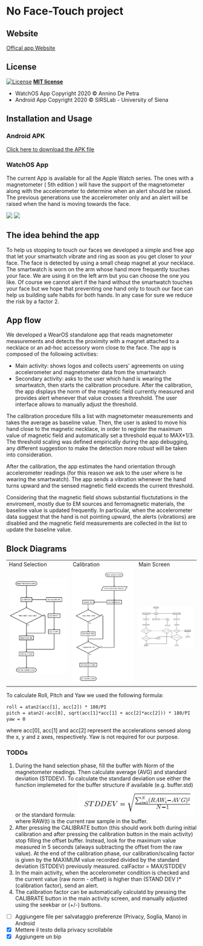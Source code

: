 # No Face-Touch project

## Website
[Offical app Website](http://www.nofacetouch.org)

## License

[![License](http://img.shields.io/:license-mit-blue.svg?style=flat-square)](http://badges.mit-license.org) **[MIT license](http://opensource.org/licenses/mit-license.php)**
- WatchOS App Copyright 2020 © Annino De Petra
- Android App  Copyright 2020 © SIRSLab - University of Siena

## Installation and Usage

### Android APK
[Click here to download the APK file](https://github.com/sirslab/COVID-19-DoNTYF-wear/raw/master/app/build/outputs/apk/debug/app-debug.apk)

### WatchOS App
The current App is available for all the Apple Watch series. The ones with a magnetometer ( 5th edition ) will have the support of the magnetometer along with the accelerometer to determine when an alert should be raised. The previous generations use the accelerometer only and an alert will be raised when the hand is moving towards the face.

<img src="https://user-images.githubusercontent.com/6486741/79162943-034be400-7dd6-11ea-84c4-bf2f85383c7f.PNG" width="150px"> <img src="https://user-images.githubusercontent.com/6486741/79162939-02b34d80-7dd6-11ea-8bdc-03bff1a553ae.PNG" width="150px">



## The idea behind the app
To help us stopping to touch our faces we developed a simple and free app that let your smartwatch vibrate and ring as soon as you get closer to your face. The face is detected by using a small cheap magnet at your necklace.  
The smartwatch is worn on the arm whose hand more frequently touches your face. We are using it on the left arm but you can choose the one you like. Of course we cannot alert if the hand without the smartwatch touches your face but we hope that preventing one hand only to touch our face can help us building safe habits for both hands. In any case for sure we reduce the risk by a factor 2. 

## App flow
We developed a WearOS standalone app that reads magnetometer measurements and detects the proximity with a magnet attached to a necklace or an ad-hoc accessory worn close to the face.
The app is composed of the following activities:
- Main activity: shows logos and collects users' agreements on using accelerometer and magnetometer data from the smartwatch
- Secondary activity: asks to the user which hand is wearing the smartwatch, then starts the calibration procedure. After the calibration, the app displays the norm of the magnetic field currently measured and provides alert whenever that value crosses a threshold. The user interface allows to manually adjust the threshold.

The calibration procedure fills a list with magnetometer measurements and takes the average as baseline value. Then, the user is asked to move his hand close to the magnetic necklace, in order to register the maximum value of magnetic field and 
automatically set a threshold equal to MAX*$1/3$.
The threshold scaling was defined empirically during the app debugging, any different suggestion to make the detection more robust will be taken into consideration.

After the calibration, the app estimates the hand orientation through accelerometer readings (for this reason we ask to the user where is he wearing the smartwatch). The app sends a vibration whenever the hand turns upward and the sensed magnetic field exceeds the current threshold.

Considering that the magnetic field shows substantial fluctutations in the enviroment, mostly due to EM sources and ferromagnetic materials, the baseline value is updated frequently. In particular, when the accelerometer data suggest that the hand is not pointing upward, the alerts (vibrations) are disabled and the magnetic field measurements are collected in the list to update the baseline value. 

## Block Diagrams
<table>
  <tr>
    <td>Hand Selection</td>
     <td>Calibration</td>
     <td>Main Screen</td>
  </tr>
  <tr>
    <td><a href="https://github.com/sirslab/COVID-19-DoNTYF-wear/blob/master/images/Hand_choice_block.png" target="_blank"><img src="images/Hand_choice_block.png" width=270></a></td>
    <td><a href="https://github.com/sirslab/COVID-19-DoNTYF-wear/blob/master/images/Block_calib_screen.png" target="_blank"><img src="images/Block_calib_screen.png" width=270></a></td>
    <td><a href="https://github.com/sirslab/COVID-19-DoNTYF-wear/blob/master/images/Block_main_screen.png" target="_blank"><img src="images/Block_main_screen.png" width=270></a></td>
  </tr>
 </table>


To calculate Roll, Pitch and Yaw we used the following formula:
```
roll = atan2(acc[1], acc[2]) * 180/PI
pitch = atan2(-acc[0], sqrt(acc[1]*acc[1] + acc[2]*acc[2])) * 180/PI
yaw = 0
```
where acc[0], acc[1] and acc[2] represent the accelerations sensed along the x, y and z axes, respectively.
Yaw is not required for our purpose.


### TODOs

1. During the hand selection phase, fill the buffer with Norm of the magnetometer readings. Then calculate average (AVG) and standard deviation (STDDEV). 
To calculate the standard deviation use either the function implemeted for the buffer structure if available (e.g. buffer.std) or the standard formula:
![](images/STDDEV.png)
where RAW(t) is the current raw sample in the buffer.
2. After pressing the CALIBRATE button (this should work both during initial calibration and after pressing the calibration button in the main activity) stop filling the offset buffer. Instead, look for the maximum value measured in 5 seconds (always subtracting the offset from the raw value). At the end of the calibration phase, our calibration/scaling factor is given by the MAXIMUM value recorded divided by the standard deviation (STDDEV) previously measured.
calFactor = MAX/STDDEV
3. In the main activity, when the accelerometer condition is checked and the current value (raw norm - offset) is higher than (STAND DEV )*(calibration factor), send an alert.
4. The calibration factor can be automatically calculatd by pressing the CALIBRATE button in the main activity screen, and manually adjusted using the seekbar or (+/-) buttons.


- [ ] Aggiungere file per salvataggio preferenze (Privacy, Soglia, Mano) in Android
- [x] Mettere il testo della privacy scrollabile
- [x] Aggiungere un bip
